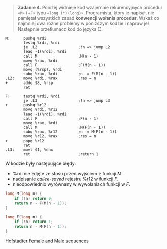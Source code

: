> **Zadanie 4.** Poniżej widnieje kod wzajemnie rekurencyjnych procedur `«M»` i `«F»` typu `«long (*)(long)»`. Programista, który je napisał, nie pamiętał wszystkich zasad **konwencji wołania procedur**. Wskaż co najmniej dwa różne problemy w poniższym kodzie i napraw je! Następnie przetłumacz kod do języka C.

```assembly
M:      pushq %rdi
        testq %rdi, %rdi
        je .L2                  ;!n => jump L2
        leaq -1(%rdi), %rdi
        call M                  ;M(n - 1)
        movq %rax, %rdi
        call F                  ;F(M(n - 1))
        movq (%rsp), %rdi
        subq %rax, %rdi         ;n -= F(M(n - 1))
.L2:    movq %rdi, %rax         ;res = n
+       addq $8, %rsp
        ret

F:      testq %rdi, %rdi
        je .L3                  ;!n => jump L3
+       pushq %r12
        movq %rdi, %r12
        leaq -1(%rdi), %rdi
        call F                  ;F(n - 1)
        movq %rax, %rdi
        call M                  ;M(F(n - 1))
        subq %rax, %r12         ;n -= M(F(n - 1))
        movq %r12, %rax         ;res = n
+       popq %r12
        ret
.L3:    movl $1, %eax 
        ret                     ;return 1
```

W kodzie były następujące błędy:
- %rdi nie zdjęte ze stosu przed wyjściem z funkcji $M$.
- nadpisanie *callee-saved* rejestru %r12 w funkcji $F$.
- nieodpowiednio wyrównany w wywołaniach funkcji w $F$.

```c
long M(long n) {
    if (!n) return 0;
    return n - F(M(n - 1));
}

long F(long n) {
    if (!n) return 1;
    return n - M(F(n - 1));
}
```

[Hofstadter Female and Male sequences](https://en.wikipedia.org/wiki/Hofstadter_sequence#Hofstadter_Female_and_Male_sequences)